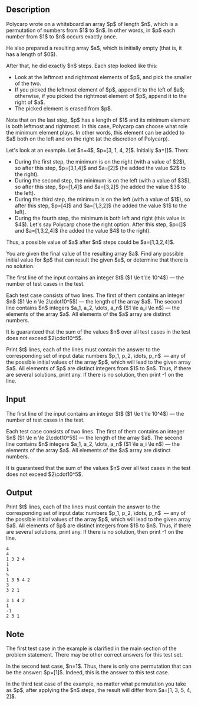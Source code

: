 ## Description

<div><p>Polycarp wrote on a whiteboard an array $p$ of length $n$, which is a permutation of numbers from $1$ to $n$. In other words, in $p$ each number from $1$ to $n$ occurs exactly once.</p><p>He also prepared a resulting array $a$, which is initially empty (that is, it has a length of $0$).</p><p>After that, he did exactly $n$ <span class="tex-font-style-it">steps</span>. Each <span class="tex-font-style-it">step</span> looked like this:</p><ul> <li> Look at the leftmost and rightmost elements of $p$, and pick the smaller of the two.</li><li> If you picked the leftmost element of $p$, append it to the left of $a$; otherwise, if you picked the rightmost element of $p$, append it to the right of $a$.</li><li> The picked element is erased from $p$. </li></ul><p>Note that on the last step, $p$ has a length of $1$ and its minimum element is both leftmost and rightmost. In this case, Polycarp can choose what role the minimum element plays. In other words, this element can be added to $a$ both on the left and on the right (at the discretion of Polycarp).</p><p>Let's look at an example. Let $n=4$, $p=[3, 1, 4, 2]$. Initially $a=[]$. Then:</p><ul><li> During the first step, the minimum is on the right (with a value of $2$), so after this step, $p=[3,1,4]$ and $a=[2]$ (he added the value $2$ to the right). </li><li> During the second step, the minimum is on the left (with a value of $3$), so after this step, $p=[1,4]$ and $a=[3,2]$ (he added the value $3$ to the left). </li><li> During the third step, the minimum is on the left (with a value of $1$), so after this step, $p=[4]$ and $a=[1,3,2]$ (he added the value $1$ to the left). </li><li> During the fourth step, the minimum is both left and right (this value is $4$). Let's say Polycarp chose the right option. After this step, $p=[]$ and $a=[1,3,2,4]$ (he added the value $4$ to the right).</li></ul><p>Thus, a possible value of $a$ after $n$ steps could be $a=[1,3,2,4]$.</p><p>You are given the final value of the resulting array $a$. Find <span class="tex-font-style-bf">any</span> possible initial value for $p$ that can result the given $a$, or determine that there is no solution.</p></div><div class="input-specification"><p>The first line of the input contains an integer $t$ ($1 \le t \le 10^4$) — the number of test cases in the test.</p><p>Each test case consists of two lines. The first of them contains an integer $n$ ($1 \le n \le 2\cdot10^5$) — the length of the array $a$. The second line contains $n$ integers $a_1, a_2, \dots, a_n$ ($1 \le a_i \le n$) — the elements of the array $a$. All elements of the $a$ array are distinct numbers.</p><p>It is guaranteed that the sum of the values $n$ over all test cases in the test does not exceed $2\cdot10^5$.</p></div><div class="output-specification"><p>Print $t$ lines, each of the lines must contain the answer to the corresponding set of input data: numbers $p_1, p_2, \dots, p_n$ &nbsp;— any of the possible initial values of the array $p$, which will lead to the given array $a$. All elements of $p$ are distinct integers from $1$ to $n$. Thus, if there are several solutions, print any. If there is no solution, then print <span class="tex-font-style-tt">-1</span> on the line.</p></div>

## Input

<p>The first line of the input contains an integer $t$ ($1 \le t \le 10^4$) — the number of test cases in the test.</p><p>Each test case consists of two lines. The first of them contains an integer $n$ ($1 \le n \le 2\cdot10^5$) — the length of the array $a$. The second line contains $n$ integers $a_1, a_2, \dots, a_n$ ($1 \le a_i \le n$) — the elements of the array $a$. All elements of the $a$ array are distinct numbers.</p><p>It is guaranteed that the sum of the values $n$ over all test cases in the test does not exceed $2\cdot10^5$.</p>

## Output

<p>Print $t$ lines, each of the lines must contain the answer to the corresponding set of input data: numbers $p_1, p_2, \dots, p_n$ &nbsp;— any of the possible initial values of the array $p$, which will lead to the given array $a$. All elements of $p$ are distinct integers from $1$ to $n$. Thus, if there are several solutions, print any. If there is no solution, then print <span class="tex-font-style-tt">-1</span> on the line.</p>





```input1
4
4
1 3 2 4
1
1
5
1 3 5 4 2
3
3 2 1
```




```output1
3 1 4 2
1
-1
2 3 1
```



## Note

<p>The first test case in the example is clarified in the main section of the problem statement. There may be other correct answers for this test set.</p><p>In the second test case, $n=1$. Thus, there is only one permutation that can be the answer: $p=[1]$. Indeed, this is the answer to this test case.</p><p>In the third test case of the example, no matter what permutation you take as $p$, after applying the $n$ steps, the result will differ from $a=[1, 3, 5, 4, 2]$.</p>
